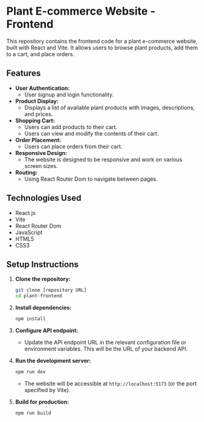 # Plant E-commerce Website - Frontend

This repository contains the frontend code for a plant e-commerce website, built with React and Vite. It allows users to browse plant products, add them to a cart, and place orders.

## Features

- **User Authentication:**
  - User signup and login functionality.
- **Product Display:**
  - Displays a list of available plant products with images, descriptions, and prices.
- **Shopping Cart:**
  - Users can add products to their cart.
  - Users can view and modify the contents of their cart.
- **Order Placement:**
  - Users can place orders from their cart.
- **Responsive Design:**
  - The website is designed to be responsive and work on various screen sizes.
- **Routing:**
  - Using React Router Dom to navigate between pages.

## Technologies Used

- React.js
- Vite
- React Router Dom
- JavaScript
- HTML5
- CSS3

## Setup Instructions

1.  **Clone the repository:**

    ```bash
    git clone [repository URL]
    cd plant-frontend
    ```

2.  **Install dependencies:**

    ```bash
    npm install
    ```

3.  **Configure API endpoint:**

    - Update the API endpoint URL in the relevant configuration file or environment variables. This will be the URL of your backend API.

4.  **Run the development server:**

    ```bash
    npm run dev
    ```

    - The website will be accessible at `http://localhost:5173` (or the port specified by Vite).

5.  **Build for production:**

    ```bash
    npm run build
    ```
